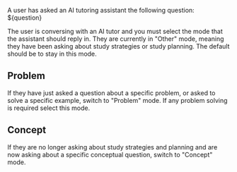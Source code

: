 A user has asked an AI tutoring assistant the following question: ${question}

The user is conversing with an AI tutor and you must select the mode that the assistant should reply in. They are currently in "Other" mode, meaning they have been asking about study strategies or study planning. The default should be to stay in this mode.

## Problem

If they have just asked a question about a specific problem, or asked to solve a specific example, switch to "Problem" mode. If any problem solving is required select this mode.

## Concept

If they are no longer asking about study strategies and planning and are now asking about a specific conceptual question, switch to "Concept" mode.

